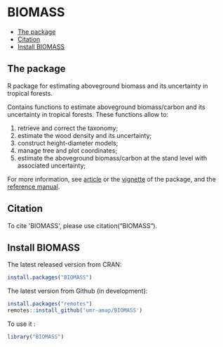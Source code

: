 BIOMASS
================

  - [The package](#the-package)
  - [Citation](#citation)
  - [Install BIOMASS](#install-biomass)

## The package

R package for estimating aboveground biomass and its uncertainty in
tropical forests.

Contains functions to estimate aboveground biomass/carbon and its
uncertainty in tropical forests. These functions allow to:

1.  retrieve and correct the taxonomy;
2.  estimate the wood density and its uncertainty;
3.  construct height-diameter models;
4.  manage tree and plot coordinates;
5.  estimate the aboveground biomass/carbon at the stand level with
    associated uncertainty;

For more information, see
[article](https://besjournals.onlinelibrary.wiley.com/doi/10.1111/2041-210X.12753)
or the
[vignette](https://CRAN.R-project.org/package=BIOMASS/vignettes/BIOMASS.html)
of the package, and the [reference
manual](https://CRAN.R-project.org/package=BIOMASS/BIOMASS.pdf).

## Citation

To cite 'BIOMASS', please use citation(“BIOMASS”).

## Install BIOMASS

The latest released version from CRAN:

``` r
install.packages("BIOMASS")
```

The latest version from Github (in development):

``` r
install.packages("remotes")
remotes::install_github('umr-amap/BIOMASS')
```

To use it :

``` r
library("BIOMASS")
```
